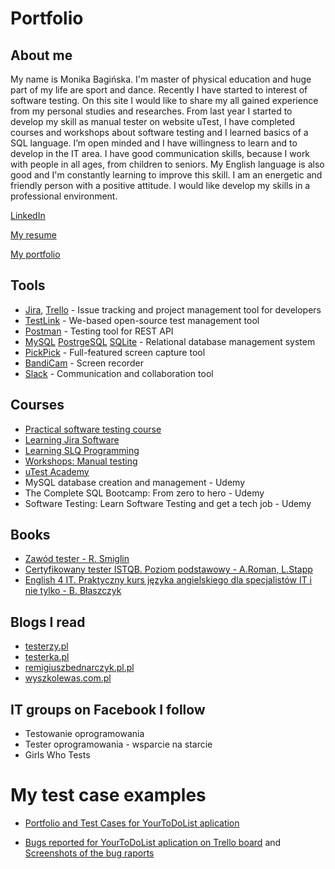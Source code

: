 # Portfolio

## About me
My name is Monika Bagińska. I'm master of physical education and huge part of my life are sport and dance. Recently I have started to interest of software testing. On this site I would like to share my all gained experience from my personal studies and researches. From last year I started to develop my skill as manual tester on website uTest, I have completed courses and workshops about software testing and I learned basics of a SQL language. I’m open minded and I have willingness to learn and to develop in the IT area. I have good communication skills, because I work with people in all ages, from children to seniors. My English language is also good and I'm constantly learning to improve this skill. I am an energetic and friendly person with a positive attitude.
I would like develop my skills in a professional environment.


[LinkedIn](https://www.linkedin.com/in/monika-bagi%C5%84ska-a86433107/)

[My resume](https://drive.google.com/file/d/14pjwHgZxghRTLdRHrO24zqNUz0dB-AtZ/view?usp=sharing)

[My portfolio](https://drive.google.com/file/d/1ab-KtzHJFBU26_7AE7ewcgDwI3HarvvB/view?usp=sharing)

## Tools
  - [Jira](https://www.atlassian.com/software/jira0), [Trello](https://trello.com/) - Issue tracking and project management tool for developers
  - [TestLink](https://bitnami.com/stack/testlink) - We-based open-source test management tool
  - [Postman](https://www.postman.com/) - Testing tool for REST API
  - [MySQL](https://www.mysql.com/) [PostrgeSQL](https://www.postgresql.org/) [SQLite](https://www.sqlite.org/index.html) -  Relational database management system
  - [PickPick](https://picpick.app/en/) - Full-featured screen capture tool
  - [BandiCam](https://www.bandicam.com/) - Screen recorder
  - [Slack](https://slack.com/) - Communication and collaboration tool
 
## Courses

* [Practical software testing course](https://www.udemy.com/certificate/UC-f72d1665-f44e-4857-a626-449f039a86cd/) 
* [Learning Jira Software](https://www.linkedin.com/learning/certificates/f74a60e30e5acc0cf885f35e1507f9fbad36c4a7ca644a9cd52a56b36b289654)
* [Learning SLQ Programming](https://www.linkedin.com/learning/certificates/0c55d6afc8819d1fbc53c0a18a1de701dfd828dbdc5a0b13fe9098c513052a78)
* [Workshops: Manual testing](https://kursy.czyitjestdlamnie.pl/kurs/287/warsztaty-testowanie-manualne-aplikacji-termin-09062022-1900-2130)
* [uTest Academy](https://www.utest.com/)
* MySQL database creation and management - Udemy
* The Complete SQL Bootcamp: From zero to hero - Udemy
* Software Testing: Learn Software Testing and get a tech job - Udemy


## Books 

* [Zawód tester - R. Smiglin](https://helion.pl/ksiazki/zawod-tester-radoslaw-smilgin,e_b16y.htm#format/e)
* [Certyfikowany tester ISTQB. Poziom podstawowy - A.Roman, L.Stapp](https://helion.pl/ksiazki/certyfikowany-tester-istqb-poziom-podstawowy-adam-roman-lucjan-stapp,ctispp.htm#format/d)
* [English 4 IT. Praktyczny kurs języka angielskiego dla specjalistów IT i nie tylko - B. Błaszczyk](https://helion.pl/ksiazki/english-4-it-praktyczny-kurs-jezyka-angielskiego-dla-specjalistow-it-i-nie-tylko-beata-blaszczyk,anginv.htm#format/d)

## Blogs I read

* [testerzy.pl](https://testerzy.pl/)
* [testerka.pl](http://testerka.pl/)
* [remigiuszbednarczyk.pl.pl](https://remigiuszbednarczyk.pl/)
* [wyszkolewas.com.pl](https://www.wyszkolewas.com.pl/blog/)

## IT groups on Facebook I follow

* Testowanie oprogramowania
* Tester oprogramowania - wsparcie na starcie
* Girls Who Tests

# My test case examples
  - [Portfolio and Test Cases for YourToDoList aplication](https://drive.google.com/file/d/1ab-KtzHJFBU26_7AE7ewcgDwI3HarvvB/view?usp=sharing)
  
  - [Bugs reported for YourToDoList aplication on Trello board](https://trello.com/invite/b/PTeT7fHG/802f0ffddff96cb664b10087460fb6b4/yourtodolistapplication-tests) and [Screenshots of the bug raports](https://drive.google.com/drive/folders/1JFpoZuDIbs1HwMM8ydPyoyeCNfDOcp1q?usp=sharing)
